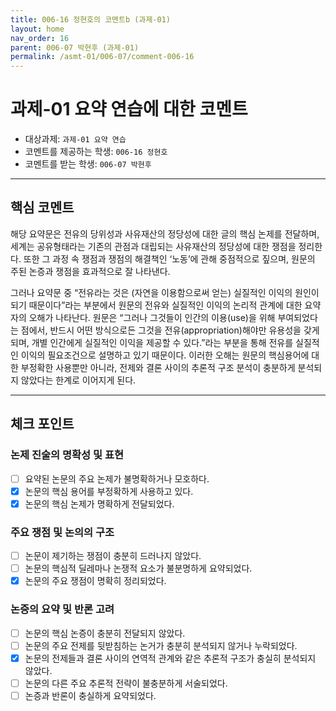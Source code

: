```yaml
---
title: 006-16 정현호의 코멘트b (과제-01) 
layout: home
nav_order: 16
parent: 006-07 박현후 (과제-01)
permalink: /asmt-01/006-07/comment-006-16
---
```


# 과제-01 요약 연습에 대한 코멘트

- 대상과제: `과제-01 요약 연습`
- 코멘트를 제공하는 학생: `006-16 정현호` 
- 코멘트를 받는 학생: `006-07 박현후` 

---

## 핵심 코멘트

해당 요약문은 전유의 당위성과 사유재산의 정당성에 대한 글의 핵심 논제를 전달하며, 세계는 공유형태라는 기존의 관점과 대립되는 사유재산의 정당성에 대한 쟁점을 정리한다. 또한 그 과정 속 쟁점과 쟁점의 해결책인 ‘노동’에 관해 중점적으로 짚으며, 원문의 주된 논증과 쟁점을 효과적으로 잘 나타낸다.

그러나 요약문 중 “전유라는 것은 (자연을 이용함으로써 얻는) 실질적인 이익의 원인이 되기 때문이다”라는 부분에서 원문의 전유와 실질적인 이익의 논리적 관계에 대한 요약자의 오해가 나타난다. 원문은 “그러나 그것들이 인간의 이용(use)을 위해 부여되었다는 점에서, 반드시 어떤 방식으로든 그것을 전유(appropriation)해야만 유용성을 갖게 되며, 개별 인간에게 실질적인 이익을 제공할 수 있다.”라는 부분을 통해 전유를 실질적인 이익의 필요조건으로 설명하고 있기 때문이다. 이러한 오해는 원문의 핵심용어에 대한 부정확한 사용뿐만 아니라, 전제와 결론 사이의 추론적 구조 분석이 충분하게 분석되지 않았다는 한계로 이어지게 된다.

---

## 체크 포인트

### 논제 진술의 명확성 및 표현  
- [ ] 요약된 논문의 주요 논제가 불명확하거나 모호하다.  
- [x] 논문의 핵심 용어를 부정확하게 사용하고 있다.  
- [x] 논문의 핵심 논제가 명확하게 전달되었다.  

### 주요 쟁점 및 논의의 구조  
- [ ] 논문이 제기하는 쟁점이 충분히 드러나지 않았다.  
- [ ] 논문의 핵심적 딜레마나 논쟁적 요소가 불분명하게 요약되었다.  
- [x] 논문의 주요 쟁점이 명확히 정리되었다.  

### 논증의 요약 및 반론 고려  
- [ ] 논문의 핵심 논증이 충분히 전달되지 않았다.  
- [ ] 논문의 주요 전제를 뒷받침하는 논거가 충분히 분석되지 않거나 누락되었다.  
- [x] 논문의 전제들과 결론 사이의 연역적 관계와 같은 추론적 구조가 충실히 분석되지 않았다.  
- [ ] 논문의 다른 주요 추론적 전략이 불충분하게 서술되었다.
- [ ] 논증과 반론이 충실하게 요약되었다. 